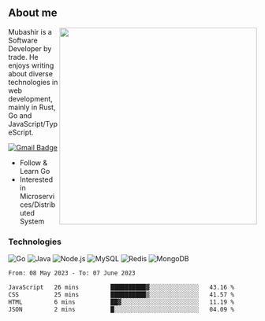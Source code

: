 ## About me

<img align="right" src="https://github-readme-stats-zhiwei-feng.vercel.app/api?username=mub4shir&show_icons=true" width="400" />

Mubashir is a Software Developer by trade. He enjoys writing about diverse technologies in web development, mainly in Rust, Go and JavaScript/TypeScript.

[![Gmail Badge](https://img.shields.io/badge/-mubashir11131719@gmail.com-c14438?style=flat-square&logo=Gmail&logoColor=white&link=mailto:mubashir11131719@gmail.com)](mailto:mubashir11131719@gmail.com)




- Follow & Learn Go
- Interested in Microservices/Distributed System


### Technologies
![Go](https://img.shields.io/badge/-Go-000000?style=flat-square&logo=go)
![Java](https://img.shields.io/badge/-Java-E34A86?style=flat-square&logo=java)
![Node.js](https://img.shields.io/badge/-Node.js-000000?style=flat-square&logo=node.js)
![MySQL](https://img.shields.io/badge/-MySQL-orange?style=flat-square&logo=MySQL)
![Redis](https://img.shields.io/badge/-Redis-black?style=flat-square&logo=Redis)
![MongoDB](https://img.shields.io/badge/-MongoDB-000000?style=flat-square&logo=mongodb)






<!--START_SECTION:waka-->

```txt
From: 08 May 2023 - To: 07 June 2023

JavaScript   26 mins         ██████████▓░░░░░░░░░░░░░░   43.16 %
CSS          25 mins         ██████████▒░░░░░░░░░░░░░░   41.57 %
HTML         6 mins          ██▓░░░░░░░░░░░░░░░░░░░░░░   11.19 %
JSON         2 mins          █░░░░░░░░░░░░░░░░░░░░░░░░   04.09 %
```

<!--END_SECTION:waka-->
</p>


